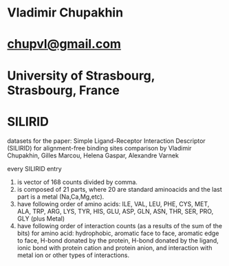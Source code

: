 # Vladimir Chupakhin
# chupvl@gmail.com
# University of Strasbourg, Strasbourg, France

SILIRID
=======
datasets for the paper: Simple Ligand-Receptor Interaction Descriptor (SILIRID) for alignment-free binding sites comparison by Vladimir Chupakhin, Gilles Marcou, Helena Gaspar, Alexandre Varnek


every SILIRID entry
1. is vector of 168 counts divided by comma.
2. is composed of 21 parts, where 20 are standard aminoacids and the last part is a metal (Na,Ca,Mg,etc).
2. have following order of amino acids: ILE, VAL, LEU, PHE, CYS, MET, ALA, TRP, ARG, LYS, TYR, HIS, GLU, ASP, GLN, ASN, THR, SER, PRO, GLY (plus Metal)
3. have following order of interaction counts (as a results of the sum of the bits) for amino acid: hydrophobic, aromatic face to face, aromatic edge to face, H-bond donated by the protein, H-bond donated by the ligand, ionic bond with protein cation and protein anion, and interaction with metal ion or other types of interactions.
